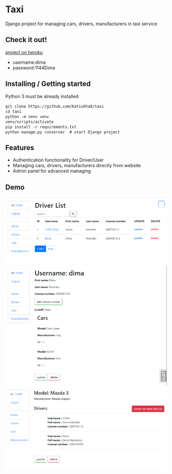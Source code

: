 # Taxi

Django project for managing cars, drivers, manufacturers in taxi service

## Check it out!

[project on heroku](here)

* username:dima
* password:1144Dima

## Installing / Getting started

Python 3 must be already installed

```shell
git clone https://github.com/KatiukhaO/taxi
cd taxi
python -m venv venv
venv/scripts/activate
pip install -r requirements.txt
python manage.py runserver  # start Django project
```

## Features

* Authentication functionality for Driver/User
* Managing cars, drivers, manufacturers directly from website
* Admin panel for advanced managing

## Demo

![img.png](img.png)
![img_1.png](img_1.png)
![img_2.png](img_2.png)
